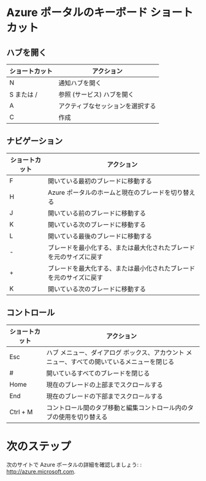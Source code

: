 <properties 
   pageTitle="Azure ポータルのキーボード ショートカット" 
   description="この記事では、Azure ポータル全体で動作するキーボード ショートカットの最新の一覧を紹介します。個々のサービスで独自の特殊なキーボード ショートカットが用意されている場合があります。" 
   services="cloud-services" 
   documentationCenter="dev-center-name" 
   authors="curtand" 
   manager="terrylan" 
   editor="lisatoft"/>

<tags
   ms.service="multiple"
   ms.devlang="NA"
   ms.topic="article"
   ms.tgt_pltfrm="NA"
   ms.workload="na" 
   ms.date="02/13/2015"
   ms.author="curtand"/>

# Azure ポータルのキーボード ショートカット 

## ハブを開く

| ショートカット | アクション |
|--------|----------|
| N | 通知ハブを開く |
| S または / | 参照 (サービス) ハブを開く | 
| A | アクティブなセッションを選択する | 
| C | 作成 | 

## ナビゲーション

| ショートカット | アクション |
|--------|----------|
| F | 開いている最初のブレードに移動する | 
| H | Azure ポータルのホームと現在のブレードを切り替える | 
| J | 開いている前のブレードに移動する | 
| K | 開いている次のブレードに移動する | 
| L | 開いている最後のブレードに移動する | 
| - | ブレードを最小化する、または最大化されたブレードを元のサイズに戻す | 
| + | ブレードを最大化する、または最小化されたブレードを元のサイズに戻す | 
| K | 開いている次のブレードに移動する | 


## コントロール
| ショートカット | アクション |
|--------|----------|
| Esc | ハブ メニュー、ダイアログ ボックス、アカウント メニュー、すべての開いているメニューを閉じる | 
| # | 開いているすべてのブレードを閉じる | 
| Home | 現在のブレードの上部までスクロールする | 
| End | 現在のブレードの下部までスクロールする | 
| Ctrl + M | コントロール間のタブ移動と編集コントロール内のタブの使用を切り替える | 

# 次のステップ

次のサイトで Azure ポータルの詳細を確認しましょう: : http://azure.microsoft.com. 



<!--HONumber=52--> 